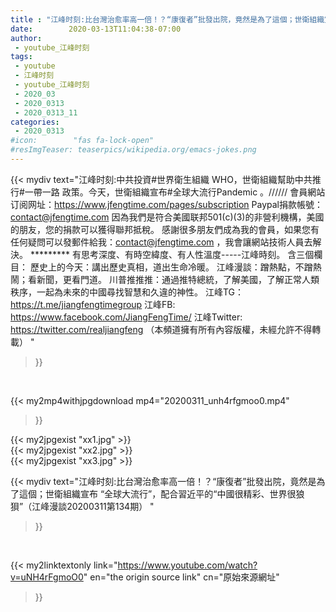 ```yaml
---
title : "江峰时刻:比台灣治愈率高一倍！？“康復者”批發出院，竟然是為了這個；世衛組織宣布 “全球大流行”，配合習近平的“中國很精彩、世界很狼狽”（江峰漫談20200311第134期） "
date:        2020-03-13T11:04:38-07:00
author:
 - youtube_江峰时刻
tags:
 - youtube
 - 江峰时刻
 - youtube_江峰时刻
 - 2020_03
 - 2020_0313
 - 2020_0313_11
categories:
 - 2020_0313
#icon:        "fas fa-lock-open"
#resImgTeaser: teaserpics/wikipedia.org/emacs-jokes.png
---
```


{{< mydiv text="江峰时刻:中共投資#世界衛生組織 WHO，世衛組織幫助中共推行#一帶一路 政策。今天，世衛組織宣布#全球大流行Pandemic 。////// 會員網站订阅网址：https://www.jfengtime.com/pages/subscription Paypal捐款帳號：contact@jfengtime.com  因為我們是符合美國联邦501(c)(3)的非營利機構，美國的朋友，您的捐款可以獲得聯邦抵稅。 感謝很多朋友們成為我的會員，如果您有任何疑問可以發郵件給我：contact@jfengtime.com ，我會讓網站技術人員去解決。     ********* 有思考深度、有時空緯度、有人性溫度-----江峰時刻。 含三個欄目： 歷史上的今天：講出歷史真相，道出生命冷暖。 江峰漫談：蹭熱點，不蹭熱鬧；看新聞，更看門道。 川普推推推：通過推特總統，了解美國，了解正常人類秩序，一起為未來的中國尋找智慧和久違的神性。  江峰TG：https://t.me/jiangfengtimegroup 江峰FB: https://www.facebook.com/JiangFengTime/ 江峰Twitter: https://twitter.com/realjiangfeng （本頻道擁有所有內容版權，未經允許不得轉載） "
>}}
<br>


{{< my2mp4withjpgdownload mp4="20200311_unh4rfgmoo0.mp4"
>}}

{{< my2jpgexist "xx1.jpg" >}}<br>
{{< my2jpgexist "xx2.jpg" >}}<br>
{{< my2jpgexist "xx3.jpg" >}}<br>



{{< mydiv text="江峰时刻:比台灣治愈率高一倍！？“康復者”批發出院，竟然是為了這個；世衛組織宣布 “全球大流行”，配合習近平的“中國很精彩、世界很狼狽”（江峰漫談20200311第134期） "
>}}
<br>

{{< my2linktextonly link="https://www.youtube.com/watch?v=uNH4rFgmoO0"
en="the origin source link" cn="原始來源網址"
>}}


<br>

